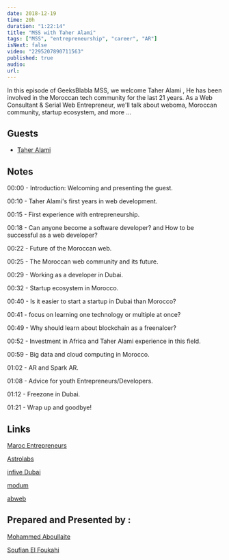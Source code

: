 ```yaml
---
date: 2018-12-19
time: 20h
duration: "1:22:14"
title: "MSS with Taher Alami"
tags: ["MSS", "entrepreneurship", "career", "AR"]
isNext: false
video: "2295207890711563"
published: true
audio:
url:
---
```


In this episode of GeeksBlabla MSS, we welcome Taher Alami , He has been involved in the Moroccan tech community for the last 21 years. As a Web Consultant & Serial Web Entrepreneur, we'll talk about weboma, Moroccan community, startup ecosystem, and more ...

## Guests

- [Taher Alami](https://twitter.com/taheralami)

## Notes

00:00 - Introduction: Welcoming and presenting the guest.

00:10 - Taher Alami's first years in web development.

00:15 - First experience with entrepreneurship.

00:18 - Can anyone become a software developer? and How to be successful as a web developer?

00:22 - Future of the Moroccan web.

00:25 - The Moroccan web community and its future.

00:29 - Working as a developer in Dubai.

00:32 - Startup ecosystem in Morocco.

00:40 - Is it easier to start a startup in Dubai than Morocco?

00:41 - focus on learning one technology or multiple at once?

00:49 - Why should learn about blockchain as a freenalcer?

00:52 - Investment in Africa and Taher Alami experience in this field.

00:59 - Big data and cloud computing in Morocco.

01:02 - AR and Spark AR.

01:08 - Advice for youth Entrepreneurs/Developers.

01:12 - Freezone in Dubai.

01:21 - Wrap up and goodbye!

## Links

[Maroc Entrepreneurs](https://marocentrepreneurs.com/)

[Astrolabs](https://astrolabs.com/)

[infive Dubai](https://infive.ae/)

[modum](https://modum.io/)

[abweb](https://www.abweb.biz/)

## Prepared and Presented by :

[Mohammed Aboullaite](https://www.facebook.com/aboullaite)

[Soufian El Foukahi](https://twitter.com/souffanda)

